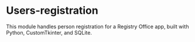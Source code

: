 # Users-registration
This module handles person registration for a Registry Office app, built with Python, CustomTkinter, and SQLite.
